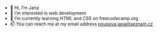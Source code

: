 - 👋 Hi, I’m Jana
- 👀 I’m interested in web development
- 🌱 I’m currently learning HTML and CSS on freecodecamp.org
- 📫 You can reach me at my email address poupova.jana@seznam.cz

<!---
Jana-Pou/Jana-Pou is a ✨ special ✨ repository because its `README.md` (this file) appears on your GitHub profile.
You can click the Preview link to take a look at your changes.
--->
